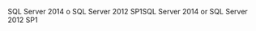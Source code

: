 <span data-ttu-id="35da7-101">SQL Server 2014 o SQL Server 2012 SP1</span><span class="sxs-lookup"><span data-stu-id="35da7-101">SQL Server 2014 or SQL Server 2012 SP1</span></span>